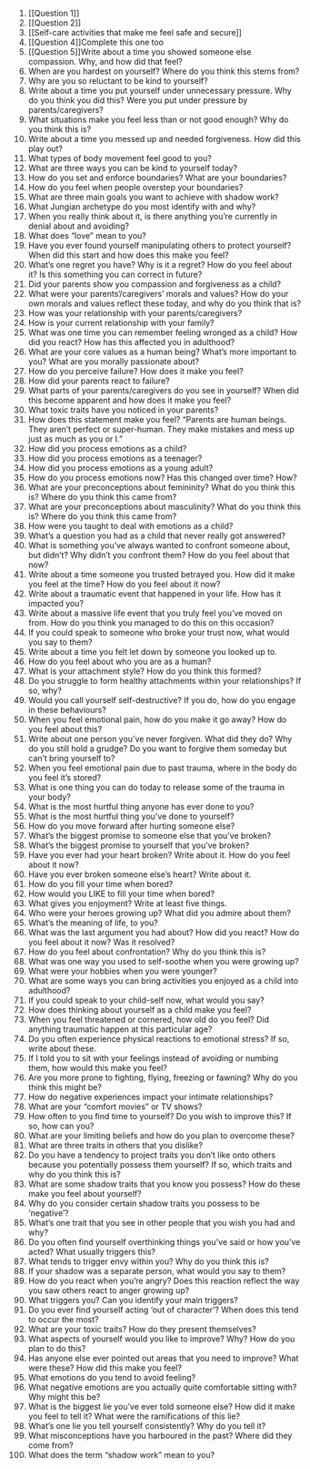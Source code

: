 1. [[Question 1]]
2. [[Question 2]]
3. [[Self-care activities that make me feel safe and secure]]
4. [[Question 4]]Complete this one too
5. [[Question 5]]Write about a time you showed someone else compassion. Why, and how did that feel?
6. When are you hardest on yourself? Where do you think this stems from?
7. Why are you so reluctant to be kind to yourself?
8. Write about a time you put yourself under unnecessary pressure. Why do you think you did this? Were you put under pressure by parents/caregivers?
9. What situations make you feel less than or not good enough? Why do you think this is?
10. Write about a time you messed up and needed forgiveness. How did this play out?
11. What types of body movement feel good to you?
12. What are three ways you can be kind to yourself today?
13. How do you set and enforce boundaries? What are your boundaries?
14. How do you feel when people overstep your boundaries?
15. What are three main goals you want to achieve with shadow work?
16. What Jungian archetype do you most identify with and why?
17. When you really think about it, is there anything you’re currently in denial about and avoiding?
18. What does “love” mean to you?
19. Have you ever found yourself manipulating others to protect yourself? When did this start and how does this make you feel?
20. What’s one regret you have? Why is it a regret? How do you feel about it? Is this something you can correct in future?
21. Did your parents show you compassion and forgiveness as a child?
22. What were your parents’/caregivers’ morals and values? How do your own morals and values reflect these today, and why do you think that is?
23. How was your relationship with your parents/caregivers?
24. How is your current relationship with your family?
25. What was one time you can remember feeling wronged as a child? How did you react? How has this affected you in adulthood?
26. What are your core values as a human being? What’s more important to you? What are you morally passionate about?
27. How do you perceive failure? How does it make you feel?
28. How did your parents react to failure?
29. What parts of your parents/caregivers do you see in yourself? When did this become apparent and how does it make you feel?
30. What toxic traits have you noticed in your parents?
31. How does this statement make you feel? “Parents are human beings. They aren’t perfect or super-human. They make mistakes and mess up just as much as you or I.”
32. How did you process emotions as a child?
33. How did you process emotions as a teenager?
34. How did you process emotions as a young adult?
35. How do you process emotions now? Has this changed over time? How?
36. What are your preconceptions about femininity? What do you think this is? Where do you think this came from?
37. What are your preconceptions about masculinity? What do you think this is? Where do you think this came from?
38. How were you taught to deal with emotions as a child?
39. What’s a question you had as a child that never really got answered?
40. What is something you’ve always wanted to confront someone about, but didn’t? Why didn’t you confront them? How do you feel about that now?
41. Write about a time someone you trusted betrayed you. How did it make you feel at the time? How do you feel about it now?
42. Write about a traumatic event that happened in your life. How has it impacted you?
43. Write about a massive life event that you truly feel you’ve moved on from. How do you think you managed to do this on this occasion?
44. If you could speak to someone who broke your trust now, what would you say to them?
45. Write about a time you felt let down by someone you looked up to.
46. How do you feel about who you are as a human?
47. What is your attachment style? How do you think this formed?
48. Do you struggle to form healthy attachments within your relationships? If so, why?
49. Would you call yourself self-destructive? If you do, how do you engage in these behaviours?
50. When you feel emotional pain, how do you make it go away? How do you feel about this?
51. Write about one person you’ve never forgiven. What did they do? Why do you still hold a grudge? Do you want to forgive them someday but can’t bring yourself to?
52. When you feel emotional pain due to past trauma, where in the body do you feel it’s stored?
53. What is one thing you can do today to release some of the trauma in your body?
54. What is the most hurtful thing anyone has ever done to you?
55. What is the most hurtful thing you’ve done to yourself?
56. How do you move forward after hurting someone else?
57. What’s the biggest promise to someone else that you’ve broken?
58. What’s the biggest promise to yourself that you’ve broken?
59. Have you ever had your heart broken? Write about it. How do you feel about it now?
60. Have you ever broken someone else’s heart? Write about it.
61. How do you fill your time when bored?
62. How would you LIKE to fill your time when bored?
63. What gives you enjoyment? Write at least five things.
64. Who were your heroes growing up? What did you admire about them?
65. What’s the meaning of life, to you?
66. What was the last argument you had about? How did you react? How do you feel about it now? Was it resolved?
67. How do you feel about confrontation? Why do you think this is?
68. What was one way you used to self-soothe when you were growing up?
69. What were your hobbies when you were younger?
70. What are some ways you can bring activities you enjoyed as a child into adulthood?
71. If you could speak to your child-self now, what would you say?
72. How does thinking about yourself as a child make you feel?
73. When you feel threatened or cornered, how old do you feel? Did anything traumatic happen at this particular age?
74. Do you often experience physical reactions to emotional stress? If so, write about these.
75. If I told you to sit with your feelings instead of avoiding or numbing them, how would this make you feel?
76. Are you more prone to fighting, flying, freezing or fawning? Why do you think this might be?
77. How do negative experiences impact your intimate relationships?
78. What are your “comfort movies” or TV shows?
79. How often to you find time to yourself? Do you wish to improve this? If so, how can you?
80. What are your limiting beliefs and how do you plan to overcome these?
81. What are three traits in others that you dislike?
82. Do you have a tendency to project traits you don’t like onto others because you potentially possess them yourself? If so, which traits and why do you think this is?
83. What are some shadow traits that you know you possess? How do these make you feel about yourself?
84. Why do you consider certain shadow traits you possess to be ‘negative’?
85. What’s one trait that you see in other people that you wish you had and why?
86. Do you often find yourself overthinking things you’ve said or how you’ve acted? What usually triggers this?
87. What tends to trigger envy within you? Why do you think this is?
88. If your shadow was a separate person, what would you say to them?
89. How do you react when you’re angry? Does this reaction reflect the way you saw others react to anger growing up?
90. What triggers you? Can you identify your main triggers?
91. Do you ever find yourself acting ‘out of character’? When does this tend to occur the most?
92. What are your toxic traits? How do they present themselves?
93. What aspects of yourself would you like to improve? Why? How do you plan to do this?
94. Has anyone else ever pointed out areas that you need to improve? What were these? How did this make you feel?
95. What emotions do you tend to avoid feeling?
96. What negative emotions are you actually quite comfortable sitting with? Why might this be?
97. What is the biggest lie you’ve ever told someone else? How did it make you feel to tell it? What were the ramifications of this lie?
98. What’s one lie you tell yourself consistently? Why do you tell it?
99. What misconceptions have you harboured in the past? Where did they come from?
100. What does the term “shadow work” mean to you?